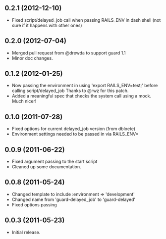 ## 0.2.1 (2012-12-10)

 * Fixed script/delayed\_job call when passing RAILS_ENV in dash shell (not sure if it happens with other ones)

## 0.2.0 (2012-07-04)

 * Merged pull request from @drewda to support guard 1.1
 * Minor doc changes.
 
## 0.1.2 (2012-01-25)

 * Now passing the environment in using 'export RAILS\_ENV=test;' before calling script/delayed\_job
   Thanks to @rwz for this patch.
 * Added a meaningful spec that checks the system call using a mock. Much nicer!

## 0.1.0 (2011-07-28)

 * Fixed options for current delayed_job version (from dbloete)
 * Environment settings needed to be passed in via RAILS_ENV=
 
## 0.0.9 (2011-06-22)

 * Fixed argument passing to the start script
 * Cleaned up some documentation.

## 0.0.8 (2011-05-24)

 * Changed template to include :environment => 'development'
 * Changed name from 'guard-delayed_job' to 'guard-delayed'
 * Fixed options passing

## 0.0.3 (2011-05-23)

 * Initial release.
